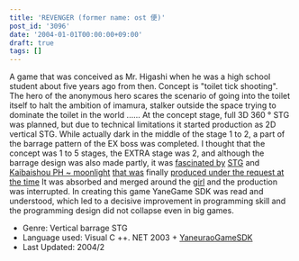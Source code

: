 ```yaml
---
title: 'REVENGER (former name: ost 便)'
post_id: '3096'
date: '2004-01-01T00:00:00+09:00'
draft: true
tags: []
---
```


A game that was conceived as Mr. Higashi when he was a high school student about five years ago from then. Concept is "toilet tick shooting". The hero of the anonymous hero scares the scenario of going into the toilet itself to halt the ambition of imamura, stalker outside the space trying to dominate the toilet in the world ...... At the concept stage, full 3D 360 ° STG was planned, but due to technical limitations it started production as 2D vertical STG. While actually dark in the middle of the stage 1 to 2, a part of the barrage pattern of the EX boss was completed. I thought that the concept was 1 to 5 stages, the EXTRA stage was 2, and although the barrage design was also made partly, it was [fascinated by](https://danmaq.com/th06ph) [STG](https://danmaq.com/danmaq_works) and [Kaibaishou PH ~ moonlight](https://danmaq.com/th06ph) [that was](https://danmaq.com/danmaq_works) finally [produced under the request at the time](https://danmaq.com/danmaq_works) It was absorbed and merged around the [girl](https://danmaq.com/th06ph) and the production was interrupted. In creating this game YaneGame SDK was read and understood, which led to a decisive improvement in programming skill and the programming design did not collapse even in big games.

*   Genre: Vertical barrage STG
*   Language used: Visual C ++. NET 2003 + [YaneuraoGameSDK](http://yanesdkdotnet.sourceforge.jp/)
*   Last Updated: 2004/2
